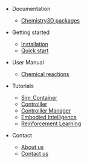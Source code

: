 - Documentation
  - [Chemistry3D packages](package.md)

- Getting started
  - [Installation](installation.md)
  - [Quick start](quickstart.md)

- User Manual
  - [Chemical reactions](chemicalreaction.md)
    
- Tutorials
  - [Sim_Container](Sim_Container.md)
  - [Controlller](Controlller.md)
  - [Controlller Manager](Controller_Manager.md)
  - [Embodied Intelligence](Embodied_Intelligence.md)
  - [Reinforcement Learning](Reinforcement_Learning.md)
  
- Contact
  - [About us](about.md)
  - [Contact us](contact.md)



